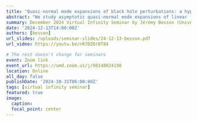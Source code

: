 ```yaml
---
title: "Quasi-normal mode expansions of black hole perturbations: a hyperboloidal Keldysh’s approach"
abstract: "We study asymptotic quasi-normal mode expansions of linear fields propagating on a black hole background. In order to achieve this we exploit the compactified hyperboloidal approach to cast quasi-normal modes as eigenfunctions of a non-selfadjoint spectral problem and we adopt a Keldysh scheme for the spectral construction of the resonant expansions. The role of the scalar product structure in the Keldysh construction is clarified: although it is key to provide a notion of scale, it is proven to be non-necessary to construct a unique quasinormal mode time-series at null infinity. We present (numerical) comparison with the time-domain signal for test-bed initial data and we demonstrate the efficiency and accuracy of the Keldysh spectral approach. Surprisingly, power-law tails for Schwarzschild following the Price law are also recovered in a Keldysh-like scheme. Finally, the importance of the contribution of highly-damped modes to the early time behaviour is illustrated and presented as an introduction to the question of the convergence of the asymptotic series."
summary: December 2024 Virtual Infinity Seminar by Jérémy Besson (Université de Bourgogne and MPI for Gravitational Physics)
date: '2024-12-13T14:00:00Z'
authors: [besson]
url_slides: /uploads/seminar-slides/24-12-13-besson.pdf
url_video: https://youtu.be/nR7DZOr8T84

# The rest doesn't change for seminars
event: Zoom link
event_url: https://umd.zoom.us/j/98148024198
location: Online
all_day: false
publishDate: '2024-10-31T06:00:00Z'
tags: [virtual infinity seminar]
featured: true
image:  
  caption:
  focal_point: center
---
```


